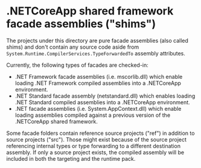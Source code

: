 # .NETCoreApp shared framework facade assemblies ("shims")

The projects under this directory are pure facade assemblies (also called shims) and don't contain any source code aside from `System.Runtime.CompilerServices.TypeForwardedTo` assembly attributes.

Currently, the following types of facades are checked-in:
- .NET Framework facade assemblies (i.e. mscorlib.dll) which enable loading .NET Framework compiled assemblies into a .NETCoreApp environment.
- .NET Standard facade assembly (netstandard.dll) which enables loading .NET Standard compiled assemblies into a .NETCoreApp environment.
- .NET facade assemblies (i.e. System.AppContext.dll) which enable loading assemblies compiled against a previous version of the .NETCoreApp shared framework.

Some facade folders contain reference source projects ("ref") in addition to source projects ("src"). Those might exist because of the source project referencing internal types or type forwarding to a different destination assembly. If only a source project exists, the compiled assembly will be included in both the targeting and the runtime pack.